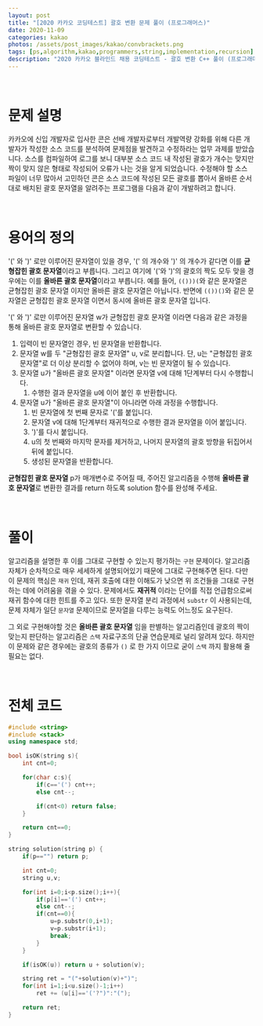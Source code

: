 ```yaml
---
layout: post
title: "[2020 카카오 코딩테스트] 괄호 변환 문제 풀이 (프로그래머스)"
date: 2020-11-09
categories: kakao
photos: /assets/post_images/kakao/convbrackets.png
tags: [ps,algorithm,kakao,programmers,string,implementation,recursion]
description: "2020 카카오 블라인드 채용 코딩테스트 - 괄호 변환 C++ 풀이 (프로그래머스)"
---
```


<br>

# 문제 설명

카카오에 신입 개발자로 입사한 콘은 선배 개발자로부터 개발역량 강화를 위해 다른 개발자가 작성한 소스 코드를 분석하여 문제점을 발견하고 수정하라는 업무 과제를 받았습니다. 소스를 컴파일하여 로그를 보니 대부분 소스 코드 내 작성된 괄호가 개수는 맞지만 짝이 맞지 않은 형태로 작성되어 오류가 나는 것을 알게 되었습니다.
수정해야 할 소스 파일이 너무 많아서 고민하던 콘은 소스 코드에 작성된 모든 괄호를 뽑아서 올바른 순서대로 배치된 괄호 문자열을 알려주는 프로그램을 다음과 같이 개발하려고 합니다.

<br>

# 용어의 정의

'(' 와 ')' 로만 이루어진 문자열이 있을 경우, '(' 의 개수와 ')' 의 개수가 같다면 이를 **균형잡힌 괄호 문자열**이라고 부릅니다.
그리고 여기에 '('와 ')'의 괄호의 짝도 모두 맞을 경우에는 이를 **올바른 괄호 문자열**이라고 부릅니다.
예를 들어, `(()))(`와 같은 문자열은 균형잡힌 괄호 문자열 이지만 올바른 괄호 문자열은 아닙니다.
반면에 `(())()`와 같은 문자열은 균형잡힌 괄호 문자열 이면서 동시에 올바른 괄호 문자열 입니다.

'(' 와 ')' 로만 이루어진 문자열 w가 균형잡힌 괄호 문자열 이라면 다음과 같은 과정을 통해 올바른 괄호 문자열로 변환할 수 있습니다.

1. 입력이 빈 문자열인 경우, 빈 문자열을 반환합니다. 
2. 문자열 w를 두 "균형잡힌 괄호 문자열" u, v로 분리합니다. 단, u는 "균형잡힌 괄호 문자열"로 더 이상 분리할 수 없어야 하며, v는 빈 문자열이 될 수 있습니다. 
3. 문자열 u가 "올바른 괄호 문자열" 이라면 문자열 v에 대해 1단계부터 다시 수행합니다. 
   1. 수행한 결과 문자열을 u에 이어 붙인 후 반환합니다. 
4. 문자열 u가 "올바른 괄호 문자열"이 아니라면 아래 과정을 수행합니다. 
    1. 빈 문자열에 첫 번째 문자로 '('를 붙입니다. 
    2. 문자열 v에 대해 1단계부터 재귀적으로 수행한 결과 문자열을 이어 붙입니다. 
    3. ')'를 다시 붙입니다. 
    4. u의 첫 번째와 마지막 문자를 제거하고, 나머지 문자열의 괄호 방향을 뒤집어서 뒤에 붙입니다. 
    5. 생성된 문자열을 반환합니다.

**균형잡힌 괄호 문자열** p가 매개변수로 주어질 때, 주어진 알고리즘을 수행해 **올바른 괄호 문자열**로 변환한 결과를 return 하도록 solution 함수를 완성해 주세요.

<br>

# 풀이

알고리즘을 설명한 후 이를 그대로 구현할 수 있는지 평가하는 `구현` 문제이다. 알고리즘 자체가 순차적으로 매우 세세하게 설명되어있기 때문에 그대로 구현해주면 된다. 다만 이 문제의 핵심은 `재귀` 인데, 재귀 호출에 대한 이해도가 낮으면 위 조건들을 그대로 구현하는 데에 어려움을 겪을 수 있다. 문제에서도 **재귀적** 이라는 단어를 직접 언급함으로써 재귀 함수에 대한 힌트를 주고 있다. 또한 문자열 분리 과정에서 `substr` 이 사용되는데, 문제 자체가 일단 `문자열` 문제이므로 문자열을 다루는 능력도 어느정도 요구된다.

그 외로 구현해야할 것은 **올바른 괄호 문자열** 임을 판별하는 알고리즘인데 괄호의 짝이 맞는지 판단하는 알고리즘은 `스택` 자료구조의 단골 연습문제로 널리 알려져 있다. 하지만 이 문제와 같은 경우에는 괄호의 종류가 `()` 로 한 가지 이므로 굳이 `스택` 까지 활용해 줄 필요는 없다.

<br>

# 전체 코드

```c++
#include <string>
#include <stack>
using namespace std;

bool isOK(string s){
	int cnt=0;

	for(char c:s){
		if(c=='(') cnt++;
		else cnt--;

		if(cnt<0) return false;
	}

	return cnt==0;
}

string solution(string p) {
    if(p=="") return p;

    int cnt=0;
	string u,v;

	for(int i=0;i<p.size();i++){
		if(p[i]=='(') cnt++;
		else cnt--;
		if(cnt==0){
			u=p.substr(0,i+1);
			v=p.substr(i+1);
			break;
		}
	}

	if(isOK(u)) return u + solution(v);

	string ret = "("+solution(v)+")";
	for(int i=1;i<u.size()-1;i++)
		ret += (u[i]=='('?")":"(");

	return ret;
}
```